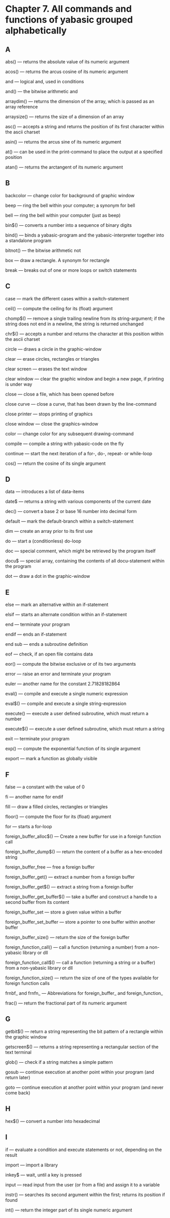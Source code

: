 # Chapter 7. All commands and functions of yabasic grouped alphabetically

## A

abs() — returns the absolute value of its numeric argument

acos() — returns the arcus cosine of its numeric argument

and — logical and, used in conditions

and() — the bitwise arithmetic and

arraydim() — returns the dimension of the array, which is passed as an array reference

arraysize() — returns the size of a dimension of an array

asc() — accepts a string and returns the position of its first character within the ascii charset

asin() — returns the arcus sine of its numeric argument

at() — can be used in the print-command to place the output at a specified position

atan() — returns the arctangent of its numeric argument


## B

backcolor — change color for background of graphic window

beep — ring the bell within your computer; a synonym for bell

bell — ring the bell within your computer (just as beep)

bin$() — converts a number into a sequence of binary digits

bind() — binds a yabasic-program and the yabasic-interpreter together into a standalone program

bitnot() — the bitwise arithmetic not

box — draw a rectangle. A synonym for rectangle

break — breaks out of one or more loops or switch statements


## C

case — mark the different cases within a switch-statement

ceil() — compute the ceiling for its (float) argument

chomp$() — remove a single trailing newline from its string-argument; if the string does not end in a newline, the string is returned unchanged

chr$() — accepts a number and returns the character at this position within the ascii charset

circle — draws a circle in the graphic-window

clear — erase circles, rectangles or triangles

clear screen — erases the text window

clear window — clear the graphic window and begin a new page, if printing is under way

close — close a file, which has been opened before

close curve — close a curve, that has been drawn by the line-command

close printer — stops printing of graphics

close window — close the graphics-window

color — change color for any subsequent drawing-command

compile — compile a string with yabasic-code on the fly

continue — start the next iteration of a for-, do-, repeat- or while-loop

cos() — return the cosine of its single argument


## D

data — introduces a list of data-items

date$ — returns a string with various components of the current date

dec() — convert a base 2 or base 16 number into decimal form

default — mark the default-branch within a switch-statement

dim — create an array prior to its first use

do — start a (conditionless) do-loop

doc — special comment, which might be retrieved by the program itself

docu$ — special array, containing the contents of all docu-statement within the program

dot — draw a dot in the graphic-window


## E

else — mark an alternative within an if-statement

elsif — starts an alternate condition within an if-statement

end — terminate your program

endif — ends an if-statement

end sub — ends a subroutine definition

eof — check, if an open file contains data

eor() — compute the bitwise exclusive or of its two arguments

error — raise an error and terminate your program

euler — another name for the constant 2.71828182864

eval() — compile and execute a single numeric expression

eval$() — compile and execute a single string-expression

execute() — execute a user defined subroutine, which must return a number

execute$() — execute a user defined subroutine, which must return a string

exit — terminate your program

exp() — compute the exponential function of its single argument

export — mark a function as globally visible


## F

false — a constant with the value of 0

fi — another name for endif

fill — draw a filled circles, rectangles or triangles

floor() — compute the floor for its (float) argument

for — starts a for-loop

foreign_buffer_alloc$() — Create a new buffer for use in a foreign function call

foreign_buffer_dump$() — return the content of a buffer as a hex-encoded string

foreign_buffer_free — free a foreign buffer

foreign_buffer_get() — extract a number from a foreign buffer

foreign_buffer_get$() — extract a string from a foreign buffer

foreign_buffer_get_buffer$() — take a buffer and construct a handle to a second buffer from its content

foreign_buffer_set — store a given value within a buffer

foreign_buffer_set_buffer — store a pointer to one buffer within another buffer

foreign_buffer_size() — return the size of the foreign buffer

foreign_function_call() — call a function (returning a number) from a non-yabasic library or dll

foreign_function_call$() — call a function (returning a string or a buffer) from a non-yabasic library or dll

foreign_function_size() — return the size of one of the types available for foreign function calls

frnbf_ and frnfn_ — Abbreviations for foreign_buffer_ and foreign_function_

frac() — return the fractional part of its numeric argument


## G

getbit$() — return a string representing the bit pattern of a rectangle within the graphic window

getscreen$() — returns a string representing a rectangular section of the text terminal

glob() — check if a string matches a simple pattern

gosub — continue execution at another point within your program (and return later)

goto — continue execution at another point within your program (and never come back)


## H

hex$() — convert a number into hexadecimal


## I

if — evaluate a condition and execute statements or not, depending on the result

import — import a library

inkey$ — wait, until a key is pressed

input — read input from the user (or from a file) and assign it to a variable

instr() — searches its second argument within the first; returns its position if found

int() — return the integer part of its single numeric argument



